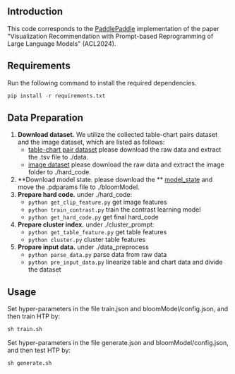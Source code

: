 ## Introduction

This code corresponds to the [PaddlePaddle](https://www.paddlepaddle.org.cn/en) implementation of the paper "Visualization Recommendation with Prompt-based Reprogramming of
Large Language Models" (ACL2024).

## Requirements

Run the following command to install the required dependencies.

```python
pip install -r requirements.txt
```

## Data Preparation

1. **Download dataset.** We utilize the collected table-chart pairs dataset and the image dataset, which are listed as follows:
   - [table-chart pair dataset](https://kg4vis.s3.us-east-2.amazonaws.com/feature.zip) please download the raw data and extract the .tsv file to ./data.
   - [image dataset](https://kg4vis.s3.us-east-2.amazonaws.com/feature.zip) please download the raw data and extract the image folder to ./hard_code.
2. **Download model state. please download the ** [model_state](https://kg4vis.s3.us-east-2.amazonaws.com/feature.zip) and move the .pdparams file to ./bloomModel.
3. **Prepare hard code.** under ./hard_code: 
   - `python get_clip_feature.py` get image features
   - `python train_contrast.py` train the contrast learning model
   - `python get_hard_code.py` get final hard_code
4. **Prepare cluster index.** under ./cluster_prompt: 
   - `python get_table_feature.py` get table features
   - `python cluster.py` cluster table features
5. **Propare input data.** under ./data_preprocess
   - `python parse_data.py` parse data from raw data
   - `python pre_input_data.py` linearize table and chart data and divide the dataset

## Usage

Set hyper-parameters in the file train.json and bloomModel/config.json, and then train HTP by:

```python
sh train.sh
```

Set hyper-parameters in the file generate.json and bloomModel/config.json, and then test HTP by:

```python
sh generate.sh
```



